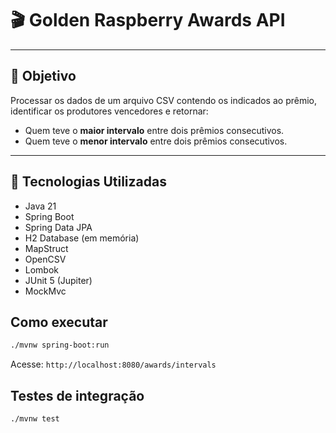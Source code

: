 # 🎬 Golden Raspberry Awards API

---

## 📌 Objetivo

Processar os dados de um arquivo CSV contendo os indicados ao prêmio, identificar os produtores vencedores e retornar:

- Quem teve o **maior intervalo** entre dois prêmios consecutivos.
- Quem teve o **menor intervalo** entre dois prêmios consecutivos.

---

## 🚀 Tecnologias Utilizadas

- Java 21
- Spring Boot
- Spring Data JPA
- H2 Database (em memória)
- MapStruct
- OpenCSV
- Lombok
- JUnit 5 (Jupiter)
- MockMvc

## Como executar
```bash
./mvnw spring-boot:run
```
Acesse: `http://localhost:8080/awards/intervals`

## Testes de integração
```bash
./mvnw test
```

